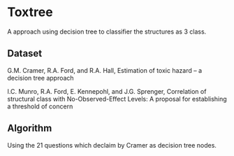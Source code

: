 # Toxtree

A approach using decision tree to classifier the structures as 3 class.

## Dataset

G.M. Cramer, R.A. Ford, and R.A. Hall, Estimation of toxic hazard – a decision tree approach

I.C. Munro, R.A. Ford, E. Kennepohl, and J.G. Sprenger, Correlation of structural class with No-Observed-Effect Levels: A proposal for establishing a threshold of concern

## Algorithm

Using the 21 questions which declaim by Cramer as decision tree nodes.

